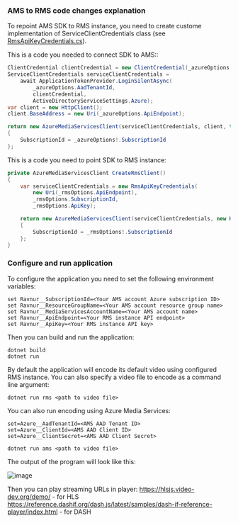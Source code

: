 
### AMS to RMS code changes explanation

To repoint AMS SDK to RMS instance, you need to create custome implementation of ServiceClientCredentials class (see [RmsApiKeyCredentials.cs](RmsApiKeyTokenCredentials.cs)).

This is a code you needed to connect SDK to AMS::

```csharp
ClientCredential clientCredential = new ClientCredential(_azureOptions.ClientId, _azureOptions.ClientSecret);
ServiceClientCredentials serviceClientCredentials =
    await ApplicationTokenProvider.LoginSilentAsync(
        _azureOptions.AadTenantId,
        clientCredential,
        ActiveDirectoryServiceSettings.Azure);
var client = new HttpClient();
client.BaseAddress = new Uri(_azureOptions.ApiEndpoint);

return new AzureMediaServicesClient(serviceClientCredentials, client, true)
{
    SubscriptionId = _azureOptions!.SubscriptionId
};
```

This is a code you need to point SDK to RMS instance:

```csharp
private AzureMediaServicesClient CreateRmsClient()
{
    var serviceClientCredentials = new RmsApiKeyCredentials(
        new Uri(_rmsOptions.ApiEndpoint),
        _rmsOptions.SubscriptionId,
        _rmsOptions.ApiKey);

    return new AzureMediaServicesClient(serviceClientCredentials, new HttpClient(), true)
    {
        SubscriptionId = _rmsOptions!.SubscriptionId
    };
}
```

### Configure and run application

To configure the application you need to set the following environment variables:

```
set Ravnur__SubscriptionId=<Your AMS account Azure subscription ID>
set Ravnur__ResourceGroupName=<Your AMS account resource group name>
set Ravnur__MediaServicesAccountName=<Your AMS account name>
set Ravnur__ApiEndpoint=<Your RMS instance API endpoint>
set Ravnur__ApiKey=<Your RMS instance API key>
```

Then you can build and run the application:

```
dotnet build
dotnet run
```

By default the application will encode its default video using configured RMS instance.
You can also specify a video file to encode as a command line argument:

```
dotnet run rms <path to video file>
```

You can also run encoding using Azure Media Services:

```
set=Azure__AadTenantId=<AMS AAD Tenant ID>
set=Azure__ClientId=<AMS AAD Client ID>
set=Azure__ClientSecret=<AMS AAD Client Secret>

dotnet run ams <path to video file>
```

The output of the program will look like this:

![image](https://github.com/Ravnur-Inc/ams-migration-demo/assets/73594896/516d3b7f-6c89-4f38-a16e-0c8566ab3e6a)

Then you can play streaming URLs in player:
https://hlsjs.video-dev.org/demo/ - for HLS
https://reference.dashif.org/dash.js/latest/samples/dash-if-reference-player/index.html - for DASH

